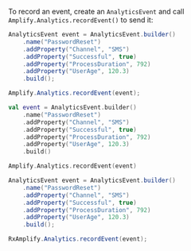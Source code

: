 To record an event, create an `AnalyticsEvent` and call `Amplify.Analytics.recordEvent()` to send it:

<amplify-block-switcher>
<amplify-block name="Java">

```java
AnalyticsEvent event = AnalyticsEvent.builder()
    .name("PasswordReset")
    .addProperty("Channel", "SMS")
    .addProperty("Successful", true)
    .addProperty("ProcessDuration", 792)
    .addProperty("UserAge", 120.3)
    .build();

Amplify.Analytics.recordEvent(event);
```

</amplify-block>
<amplify-block name="Kotlin">

```kotlin
val event = AnalyticsEvent.builder()
    .name("PasswordReset")
    .addProperty("Channel", "SMS")
    .addProperty("Successful", true)
    .addProperty("ProcessDuration", 792)
    .addProperty("UserAge", 120.3)
    .build()

Amplify.Analytics.recordEvent(event)
```

</amplify-block>
<amplify-block name="RxJava">

```java
AnalyticsEvent event = AnalyticsEvent.builder()
    .name("PasswordReset")
    .addProperty("Channel", "SMS")
    .addProperty("Successful", true)
    .addProperty("ProcessDuration", 792)
    .addProperty("UserAge", 120.3)
    .build();

RxAmplify.Analytics.recordEvent(event);
```

</amplify-block>
</amplify-block-switcher>
